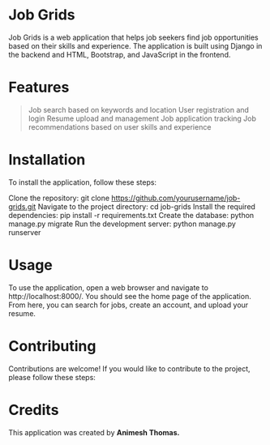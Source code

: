 # Job Grids

Job Grids is a web application that helps job seekers find job opportunities based on their skills and experience. The application is built using Django in the backend and HTML, Bootstrap, and JavaScript in the frontend.

# Features
>Job search based on keywords and location
>User registration and login
>Resume upload and management
>Job application tracking
>Job recommendations based on user skills and experience

# Installation
To install the application, follow these steps:

Clone the repository: git clone https://github.com/yourusername/job-grids.git
Navigate to the project directory: cd job-grids
Install the required dependencies: pip install -r requirements.txt
Create the database: python manage.py migrate
Run the development server: python manage.py runserver

# Usage
To use the application, open a web browser and navigate to http://localhost:8000/. You should see the home page of the application. From here, you can search for jobs, create an account, and upload your resume.

# Contributing
Contributions are welcome! If you would like to contribute to the project, please follow these steps:

# Credits
This application was created by **Animesh Thomas.**

